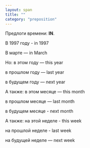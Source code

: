 ```yaml
---
layout: span
title: ""
category: "preposition"
---
```

<section class='rules'><span><p>Предлоги времени: <b>IN</b>.</p>
<p>В 1997 году - in 1997  </p>
<p>В марте — in March</p>
<p>Но: в этом году — this year</p>
<p>в прошлом году — last year</p>
<p> в будущем году — next year</p>
<p>А также: в этом месяце — this month</p>
<p>в прошлом месяце — last month </p>
<p>в будущем месяце - next month</p>
<p> А также: на этой неделе -  this week</p>
<p>на прошлой неделе -  last week </p>
<p>на будущей неделе — next week</p></span></section>